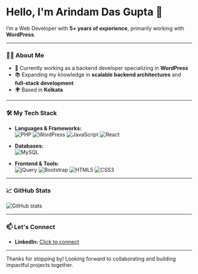<!--
**adg006/adg006** is a ✨ _special_ ✨ repository because its `README.md` (this file) appears on your GitHub profile.

Here are some ideas to get you started:

- 🔭 I’m currently working on ...
- 🌱 I’m currently learning ...
- 👯 I’m looking to collaborate on ...
- 🤔 I’m looking for help with ...
- 💬 Ask me about ...
- 📫 How to reach me: ...
- 😄 Pronouns: ...
- ⚡ Fun fact: ...
-->

# Hello, I'm Arindam Das Gupta 👋

I’m a Web Developer with **5+ years of experience**, primarily working with **WordPress**.

---

### 👨‍💻 About Me
- 💼 Currently working as a backend developer specializing in **WordPress**
- 📚 Expanding my knowledge in **scalable backend architectures** and **full-stack development**
- 🌍 Based in **Kolkata**

---

### 🛠️ My Tech Stack

- **Languages & Frameworks:**  
  ![PHP](https://img.shields.io/badge/-PHP-777BB4?logo=php&logoColor=white&style=flat)
  ![WordPress](https://img.shields.io/badge/-WordPress-21759B?logo=wordpress&logoColor=white&style=flat)
  ![JavaScript](https://img.shields.io/badge/-JavaScript-F7DF1E?logo=javascript&logoColor=black&style=flat)
  ![React](https://img.shields.io/badge/-React-61DAFB?logo=react&logoColor=black&style=flat)

- **Databases:**  
  ![MySQL](https://img.shields.io/badge/-MySQL-4479A1?logo=mysql&logoColor=white&style=flat)

- **Frontend & Tools:**  
  ![jQuery](https://img.shields.io/badge/-jQuery-0769AD?logo=jquery&logoColor=white&style=flat)
  ![Bootstrap](https://img.shields.io/badge/-Bootstrap-563D7C?logo=bootstrap&logoColor=white&style=flat)
  ![HTML5](https://img.shields.io/badge/-HTML5-E34F26?logo=html5&logoColor=white&style=flat)
  ![CSS3](https://img.shields.io/badge/-CSS3-1572B6?logo=css3&logoColor=white&style=flat)

---

### 📈 GitHub Stats

![GitHub stats](https://github-readme-stats.vercel.app/api?username=adg006&show_icons=true&theme=dark)

---

### 📫 Let's Connect

- **LinkedIn:** [Click to connect](https://in.linkedin.com/in/adg006)

---

Thanks for stopping by! Looking forward to collaborating and building impactful projects together.
